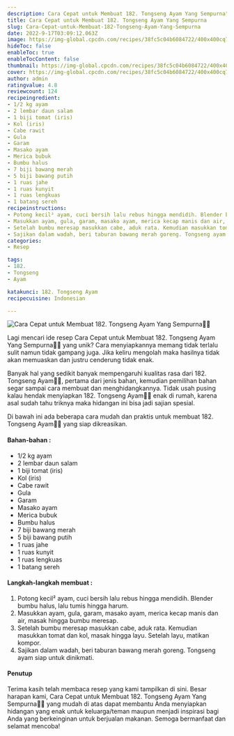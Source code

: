 ```yaml
---
description: Cara Cepat untuk Membuat 182. Tongseng Ayam Yang Sempurna"
title: Cara Cepat untuk Membuat 182. Tongseng Ayam Yang Sempurna
slug: Cara-Cepat-untuk-Membuat-182-Tongseng-Ayam-Yang-Sempurna
date: 2022-9-17T03:09:12.063Z
image: https://img-global.cpcdn.com/recipes/38fc5c04b6084722/400x400cq70/photo.jpg
hideToc: false
enableToc: true
enableTocContent: false
thumbnail: https://img-global.cpcdn.com/recipes/38fc5c04b6084722/400x400cq70/photo.jpg
cover: https://img-global.cpcdn.com/recipes/38fc5c04b6084722/400x400cq70/photo.jpg
author: admin
ratingvalue: 4.8
reviewcount: 124
recipeingredient:
- 1/2 kg ayam
- 2 lembar daun salam
- 1 biji tomat (iris)
- Kol (iris)
- Cabe rawit
- Gula
- Garam
- Masako ayam
- Merica bubuk
- Bumbu halus
- 7 biji bawang merah
- 5 biji bawang putih
- 1 ruas jahe
- 1 ruas kunyit
- 1 ruas lengkuas
- 1 batang sereh
recipeinstructions:
- Potong kecil² ayam, cuci bersih lalu rebus hingga mendidih. Blender bumbu halus, lalu tumis hingga harum.
- Masukkan ayam, gula, garam, masako ayam, merica kecap manis dan air, masak hingga bumbu meresap.
- Setelah bumbu meresap masukkan cabe, aduk rata. Kemudian masukkan tomat dan kol, masak hingga layu. Setelah layu, matikan kompor.
- Sajikan dalam wadah, beri taburan bawang merah goreng. Tongseng ayam siap untuk dinikmati.
categories:
- Resep

tags:
- 182.
- Tongseng
- Ayam

katakunci: 182. Tongseng Ayam
recipecuisine: Indonesian

---
```


![Cara Cepat untuk Membuat 182. Tongseng Ayam Yang Sempurna👩‍🍳](https://img-global.cpcdn.com/recipes/38fc5c04b6084722/400x400cq70/photo.jpg)

Lagi mencari ide resep Cara Cepat untuk Membuat 182. Tongseng Ayam Yang Sempurna👩‍🍳 yang unik? Cara menyiapkannya memang tidak terlalu sulit namun tidak gampang juga. Jika keliru mengolah maka hasilnya tidak akan memuaskan dan justru cenderung tidak enak.

Banyak hal yang sedikit banyak mempengaruhi kualitas rasa dari 182. Tongseng Ayam👩‍🍳, pertama dari jenis bahan, kemudian pemilihan bahan segar sampai cara membuat dan menghidangkannya. Tidak usah pusing kalau hendak menyiapkan 182. Tongseng Ayam👩‍🍳 enak di rumah, karena asal sudah tahu triknya maka hidangan ini bisa jadi sajian spesial.

Di bawah ini ada beberapa cara mudah dan praktis untuk membuat 182. Tongseng Ayam👩‍🍳 yang siap dikreasikan.

<!--inarticleads1-->

#### Bahan-bahan :

- 1/2 kg ayam
- 2 lembar daun salam
- 1 biji tomat (iris)
- Kol (iris)
- Cabe rawit
- Gula
- Garam
- Masako ayam
- Merica bubuk
- Bumbu halus
- 7 biji bawang merah
- 5 biji bawang putih
- 1 ruas jahe
- 1 ruas kunyit
- 1 ruas lengkuas
- 1 batang sereh

<!--inarticleads2-->

#### Langkah-langkah membuat :

1. Potong kecil² ayam, cuci bersih lalu rebus hingga mendidih. Blender bumbu halus, lalu tumis hingga harum.
1. Masukkan ayam, gula, garam, masako ayam, merica kecap manis dan air, masak hingga bumbu meresap.
1. Setelah bumbu meresap masukkan cabe, aduk rata. Kemudian masukkan tomat dan kol, masak hingga layu. Setelah layu, matikan kompor.
1. Sajikan dalam wadah, beri taburan bawang merah goreng. Tongseng ayam siap untuk dinikmati.

#### Penutup

Terima kasih telah membaca resep yang kami tampilkan di sini. Besar harapan kami, Cara Cepat untuk Membuat 182. Tongseng Ayam Yang Sempurna👩‍🍳 yang mudah di atas dapat membantu Anda menyiapkan hidangan yang enak untuk keluarga/teman maupun menjadi inspirasi bagi Anda yang berkeinginan untuk berjualan makanan. Semoga bermanfaat dan selamat mencoba!
